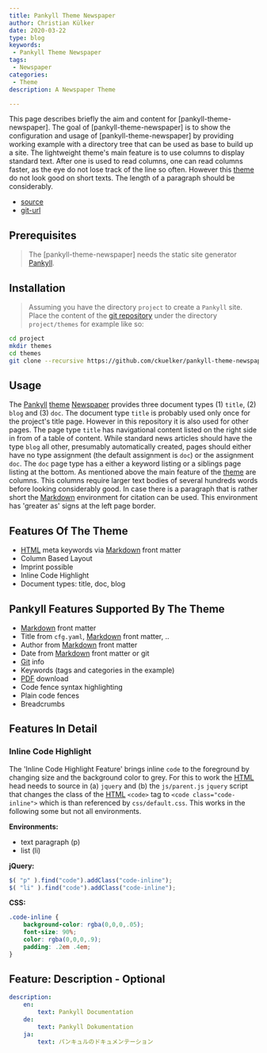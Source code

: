 ```yaml
---
title: Pankyll Theme Newspaper
author: Christian Külker
date: 2020-03-22
type: blog
keywords:
 - Pankyll Theme Newspaper
tags:
 - Newspaper
categories:
 - Theme
description: A Newspaper Theme

---
```


This page describes briefly the aim and content for [pankyll-theme-newspaper].
The goal of [pankyll-theme-newspaper] is to show the configuration and usage of
[pankyll-theme-newspaper] by providing working example with a directory tree
that can be used as base to build up a site. The lightweight theme's main
feature is to use columns to display standard text. After one is used to read
columns, one can read columns faster, as the eye do not lose track of the line
so often. However this [theme] do not look good on short texts. The length of a
paragraph should be considerably.

* [source](https://github.com/ckuelker/pankyll-theme-newspaper/)
* [git-url](https://github.com/ckuelker/pankyll-theme-newspaper.git)

## Prerequisites

> The [pankyll-theme-newspaper] needs the static site generator
> [Pankyll].

## Installation

> Assuming you have the directory `project` to create a `Pankyll` site. Place
> the content of the
> [git repository](https://github.com/ckuelker/pankyll-theme-newspaper) under
> the directory `project/themes` for example like so:

```bash
cd project
mkdir themes
cd themes
git clone --recursive https://github.com/ckuelker/pankyll-theme-newspaper.git
```

## Usage

The [Pankyll] [theme] [Newspaper] provides three document types (1) `title`, (2)
`blog` and (3) `doc`. The document type `title` is probably used only once for
the project's title page. However in this repository it is also used for other
pages. The page type `title` has navigational content listed on the right side
in from of a table of content. While standard news articles should have the
type `blog` all other, presumably automatically created, pages should either
have no type assignment (the default assignment is `doc`) or the assignment
`doc`. The `doc` page type has a either a keyword listing or a siblings page
listing at the bottom. As mentioned above the main feature of the [theme] are
columns. This columns require larger text bodies of several hundreds words
before looking considerably good. In case there is a paragraph that is rather
short the [Markdown] environment for citation can be used. This environment has
'greater as' signs at the left page border.

## Features Of The Theme

* [HTML] meta keywords via [Markdown] front matter
* Column Based Layout
* Imprint possible
* Inline Code Highlight
* Document types: title, doc, blog

## Pankyll Features Supported By The Theme

* [Markdown] front matter
* Title from `cfg.yaml`, [Markdown] front matter, ..
* Author from [Markdown] front matter
* Date from [Markdown] front matter or git
* [Git] info
* Keywords (tags and categories in the example)
* [PDF] download
* Code fence syntax highlighting
* Plain code fences
* Breadcrumbs

## Features In Detail

### Inline Code Highlight

The 'Inline Code Highlight Feature' brings inline `code` to the foreground by
changing size and the background color to grey. For this to work the [HTML] head
needs to source in (a) `jquery` and (b) the `js/parent.js` `jquery` script that
changes the class of the [HTML] `<code>` tag to `<code class="code-inline">`
which is than referenced by `css/default.css`. This works in the following some
but not all environments.

**Environments:**

* text paragraph (p)
* list (li)

**jQuery:**

```javascript
$( "p" ).find("code").addClass("code-inline");
$( "li" ).find("code").addClass("code-inline");
```

**CSS:**

```css
.code-inline {
    background-color: rgba(0,0,0,.05);
    font-size: 90%;
    color: rgba(0,0,0,.9);
    padding: .2em .4em;
}
```

## Feature: Description - Optional

```yaml
description:
    en:
        text: Pankyll Documentation
    de:
        text: Pankyll Dokumentation
    ja:
        text: パンキュルのドキュメンテーション
```

[example]: /en_US/Pankyll-Theme-Examples
[features]: /en_US/Pankyll/pankyll-features.html
[gettext]: https://www.gnu.org/software/gettext/
[git]: https://git-scm.com/
[HTML]: https://en.wikipedia.org/wiki/HTML
[Jinja2]: https://jinja.palletsprojects.com/en/2.11.x/
[Markdown]: https://en.wikipedia.org/wiki/Markdown
[more about Pankyll]: /en_US/Pankyll/
[Newspaper]: /en_US/Pankyll-Themes/pankyll-theme-newspaper.html
[Newspaper theme example]: https://github.com/ckuelker/pankyll-theme-newspaper-example
[Newspaper theme example repository]: https://github.com/ckuelker/pankyll-theme-newspaper-example/
[Newspaper theme example repository URL]: https://github.com/ckuelker/pankyll-theme-newspaper-example.git
[Newspaper theme documentation]: /en_US/Pankyll-Themes/pankyll-theme-newspaper.html
[Pandoc]: https://pandoc.org/
[Pankyll]: https://www.pankyll.org/
[pankyll-documentation]: https://github.com/ckuelker/pankyll-documentation
[Pankyll repository]: https://github.com/ckuelker/pankyll
[PDF]: https://en.wikipedia.org/wiki/PDF
[Python]:  https://www.python.org/
[Python gettext]: https://docs.python.org/3/library/gettext.html
[Rankle theme example]: /en_US/Pankyll-Theme-Examples/pankyll-theme-rankle-example.html
[Rankle theme example repository]: https://github.com/ckuelker/pankyll-theme-rankle-example/
[Rankle theme example repository URL]: https://github.com/ckuelker/pankyll-theme-rankle-example.git
[Rankle theme documentation]: /en_US/Pankyll-Themes/pankyll-theme-rankle.html
[Rankle]: /en_US/Pankyll-Themes/pankyll-theme-rankle.html
[theme]: /en_US/Pankyll-Themes/
[themes]: /en_US/Pankyll-Themes/
[URL]: https://en.wikipedia.org/wiki/URL
[YAML]: https://yaml.org/

